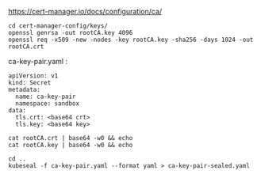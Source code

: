 https://cert-manager.io/docs/configuration/ca/

```
cd cert-manager-config/keys/
openssl genrsa -out rootCA.key 4096
openssl req -x509 -new -nodes -key rootCA.key -sha256 -days 1024 -out rootCA.crt
```

ca-key-pair.yaml :
```
apiVersion: v1
kind: Secret
metadata:
  name: ca-key-pair
  namespace: sandbox
data:
  tls.crt: <base64 crt>
  tls.key: <base64 key>
```

```
cat rootCA.crt | base64 -w0 && echo
cat rootCA.key | base64 -w0 && echo

cd ..
kubeseal -f ca-key-pair.yaml --format yaml > ca-key-pair-sealed.yaml
```
